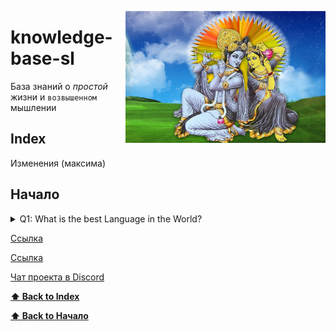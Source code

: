 <a href="materials/img/i.jpg" target=_blank><img src="materials/img/i.jpg" style="width: 320px; float: right"></a>

# knowledge-base-sl

База знаний о *простой* жизни и `возвышенном` мышлении


## Index
Изменения (максима)
## Начало

<details> 
  <summary>Q1: What is the best Language in the World? </summary>
   A1: JavaScript 
</details>

[Ссылка](./HOME.md)

[Ссылка](./materials/SIMPLE.md)

[Чат проекта в Discord](https://discordapp.com/invite/XtHbgRk)

**[⬆ Back to Index](#index)**


**[⬆ Back to Начало](#начало)**
